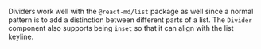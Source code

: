 Dividers work well with the `@react-md/list` package as well since a normal
pattern is to add a distinction between different parts of a list. The `Divider`
component also supports being `inset` so that it can align with the list
keyline.

